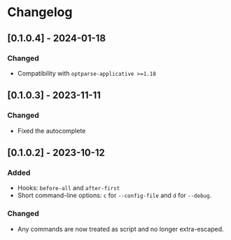 # Changelog

## [0.1.0.4] - 2024-01-18

### Changed

* Compatibility with `optparse-applicative >=1.18`


## [0.1.0.3] - 2023-11-11

### Changed

* Fixed the autocomplete

## [0.1.0.2] - 2023-10-12

### Added

* Hooks: `before-all` and `after-first`
* Short command-line options: `c` for `--config-file` and `d` for `--debug`.

### Changed

* Any commands are now treated as script and no longer extra-escaped.
